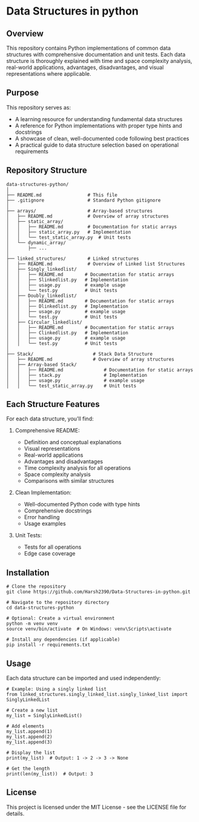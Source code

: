 # Data Structures in python
## Overview
This repository contains Python implementations of common data structures with comprehensive documentation and unit tests. Each data structure is thoroughly explained with time and space complexity analysis, real-world applications, advantages, disadvantages, and visual representations where applicable.

## Purpose
This repository serves as:

* A learning resource for understanding fundamental data structures
* A reference for Python implementations with proper type hints and docstrings
* A showcase of clean, well-documented code following best practices
* A practical guide to data structure selection based on operational requirements

## Repository Structure
```
data-structures-python/
│
├── README.md                 # This file
├── .gitignore                # Standard Python gitignore
│
├── arrays/                   # Array-based structures
│   ├── README.md             # Overview of array structures
│   ├── static_array/
│   │   ├── README.md         # Documentation for static arrays
│   │   ├── static_array.py   # Implementation
│   │   └── test_static_array.py  # Unit tests
│   └── dynamic_array/
│       ├── ...
│
├── linked_structures/        # Linked structures
│   ├── README.md             # Overview of Linked list Structures
│   ├── Singly_linkedlist/
│   │   ├── README.md        # Documentation for static arrays
│   │   ├── Slinkedlist.py   # Implementation
│   │   ├── usage.py         # example usage
│   │   └── test.py          # Unit tests
│   ├── Doubly_linkedlist/
│   │   ├── README.md        # Documentation for static arrays
│   │   ├── Dlinkedlist.py   # Implementation
│   │   ├── usage.py         # example usage
│   │   └── test.py          # Unit tests
│   ├── Circular_linkedlist/
│   │   ├── README.md        # Documentation for static arrays
│   │   ├── Clinkedlist.py   # Implementation
│   │   ├── usage.py         # example usage
│   │   └── test.py          # Unit tests
│
├── Stack/                      # Stack Data Structure
│   ├── README.md               # Overview of array structures
│   ├── Array-based Stack/
│   │   ├── README.md               # Documentation for static arrays
│   │   ├── stack.py                # Implementation
│   │   ├── usage.py                # example usage
│   │   └── test_static_array.py    # Unit tests
```
## Each Structure Features
For each data structure, you'll find:

1. Comprehensive README:

    * Definition and conceptual explanations
    * Visual representations
    * Real-world applications
    * Advantages and disadvantages
    * Time complexity analysis for all operations
    * Space complexity analysis
    * Comparisons with similar structures


2. Clean Implementation:

    * Well-documented Python code with type hints
    * Comprehensive docstrings
    * Error handling
    * Usage examples


3. Unit Tests:

    * Tests for all operations
    * Edge case coverage

## Installation

```
# Clone the repository
git clone https://github.com/Harsh2390/Data-Structures-in-python.git

# Navigate to the repository directory
cd data-structures-python

# Optional: Create a virtual environment
python -m venv venv
source venv/bin/activate  # On Windows: venv\Scripts\activate

# Install any dependencies (if applicable)
pip install -r requirements.txt
```

## Usage
Each data structure can be imported and used independently:
```
# Example: Using a singly linked list
from linked_structures.singly_linked_list.singly_linked_list import SinglyLinkedList

# Create a new list
my_list = SinglyLinkedList()

# Add elements
my_list.append(1)
my_list.append(2)
my_list.append(3)

# Display the list
print(my_list)  # Output: 1 -> 2 -> 3 -> None

# Get the length
print(len(my_list))  # Output: 3
```

## License
This project is licensed under the MIT License - see the LICENSE file for details.